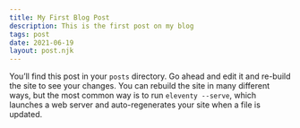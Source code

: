 ```yaml
---
title: My First Blog Post
description: This is the first post on my blog
tags: post
date: 2021-06-19
layout: post.njk
---
```


You’ll find this post in your `posts` directory. Go ahead and edit it and re-build the site to see your changes. You can rebuild the site in many different ways, but the most common way is to run `eleventy --serve`, which launches a web server and auto-regenerates your site when a file is updated.